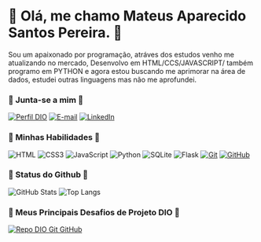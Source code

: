 # 🚀 Olá, me chamo Mateus Aparecido Santos Pereira. 🚀

Sou um apaixonado por programação, atráves dos estudos venho me atualizando no mercado, Desenvolvo em HTML/CCS/JAVASCRIPT/ também programo em PYTHON e agora estou buscando me aprimorar na área de dados, estudei outras linguagens mas não me aprofundei.

### 🚀 Junta-se a mim 🚀

[![Perfil DIO](https://img.shields.io/badge/-Meu%20Perfil%20na%20DIO-30A3DC?style=for-the-badge)](https://web.dio.me/users/mtspereira_contato?tab=achievements)
[![E-mail](https://img.shields.io/badge/-Email-000?style=for-the-badge&logo=microsoft-outlook&logoColor=E94D5F)](mailto:mtspereira.contato@gmail.com)
[![LinkedIn](https://img.shields.io/badge/-LinkedIn-000?style=for-the-badge&logo=linkedin&logoColor=30A3DC)](https://www.linkedin.com/in/mateusaspereira/)

### 🚀 Minhas Habilidades 🚀

![HTML](https://img.shields.io/badge/HTML-000?style=for-the-badge&logo=html5&logoColor=30A3DC)
![CSS3](https://img.shields.io/badge/CSS3-000?style=for-the-badge&logo=css3&logoColor=E94D5F)
![JavaScript](https://img.shields.io/badge/JavaScript-000?style=for-the-badge&logo=javascript&logoColor=F0DB4F)
![Python](https://img.shields.io/badge/python-3670A0?style=for-the-badge&logo=python&logoColor=ffdd54)
![SQLite](https://img.shields.io/badge/SQLite-000?style=for-the-badge&logo=sqlite&logoColor=07405E)
![Flask](https://img.shields.io/badge/flask-%23000.svg?style=for-the-badge&logo=flask&logoColor=white)
[![Git](https://img.shields.io/badge/Git-000?style=for-the-badge&logo=git&logoColor=E94D5F)](https://git-scm.com/doc)
[![GitHub](https://img.shields.io/badge/GitHub-000?style=for-the-badge&logo=github&logoColor=30A3DC)](https://docs.github.com/)

### 🚀 Status do Github 🚀

![GitHub Stats](https://github-readme-stats.vercel.app/api?username=1Maatheus&theme=transparent&bg_color=000&border_color=30A3DC&show_icons=true&icon_color=30A3DC&title_color=E94D5F&text_color=FFF)
![Top Langs](https://github-readme-stats-git-masterrstaa-rickstaa.vercel.app/api/top-langs/?username=1Maatheus&layout=compact&bg_color=000&border_color=30A3DC&title_color=E94D5F&text_color=FFF)

### 🚀 Meus Principais Desafios de Projeto DIO 🚀

[![Repo DIO Git GitHub](https://github-readme-stats.vercel.app/api/pin/?username=elidianaandrade&repo=dio-lab-open-source&bg_color=000&border_color=30A3DC&show_icons=true&icon_color=30A3DC&title_color=E94D5F&text_color=FFF)](https://github.com/elidianaandrade/dio-lab-open-source)